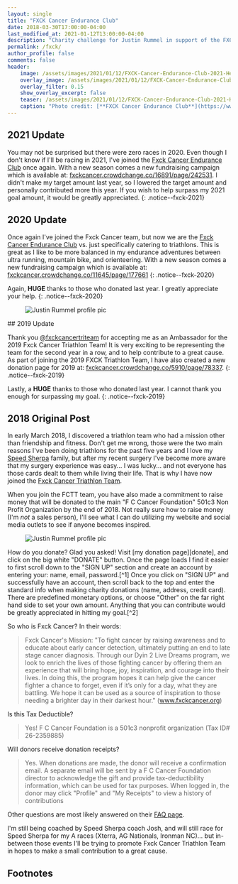 ```yaml
---
layout: single
title: "FXCK Cancer Endurance Club"
date: 2018-03-30T17:00:00-04:00
last_modified_at: 2021-01-12T13:00:00-04:00
description: "Charity challenge for Justin Rummel in support of the FXCK Cancer Endurance Club!"
permalink: /fxck/
author_profile: false
comments: false
header:
    image: /assets/images/2021/01/12/FXCK-Cancer-Endurance-Club-2021-Header.png            # Twitter (use 'overlay_image')
    overlay_image: /assets/images/2021/01/12/FXCK-Cancer-Endurance-Club-2021-Header.png    # Article header at 2048x768
    overlay_filter: 0.15
    show_overlay_excerpt: false
    teaser: /assets/images/2021/01/12/FXCK-Cancer-Endurance-Club-2021-Header-Twitter.png   # Shrink image to 575x216
    caption: "Photo credit: [**FXCK Cancer Endurance Club**](https://www.fuckcancer.org/triteam/)"
---
```

## 2021 Update

You may not be surprised but there were zero races in 2020.  Even though I don't know if I'll be racing in 2021, I've joined the [Fxck Cancer Endurance Club][fcec-ig] once again.  With a new season comes a new fundraising campaign which is available at: [fxckcancer.crowdchange.co/16891/page/242531][donate-2021].  I didn't make my target amount last year, so I lowered the target amount and personally contributed more this year.  If you wish to help surpass my 2021 goal amount, it would be greatly appreciated.
{: .notice--fxck-2021}


## 2020 Update

Once again I've joined the Fxck Cancer team, but now we are the [Fxck Cancer Endurance Club][fcec-ig] vs. just specifically catering to triathlons.  This is great as I like to be more balanced in my endurance adventures between ultra running, mountain bike, and orienteering.  With a new season comes a new fundraising campaign which is available at: [fxckcancer.crowdchange.co/11645/page/177661][donate-2020]
{: .notice--fxck-2020}

Again, **HUGE** thanks to those who donated last year.  I greatly appreciate your help.
{: .notice--fxck-2020}


<figure class="align-left"><img src="{{ '/assets/images/2019/01/01/fxck-2019-256.jpg' | relative_url }}" alt="Justin Rummel profile pic" /></figure>## 2019 Update

Thank you [@fxckcancertriteam][fxck-ig] for accepting me as an Ambassador for the 2019 Fxck Cancer Triathlon Team!  It is very exciting to be representing the team for the second year in a row, and to help contribute to a great cause. As part of joining the 2019 FXCK Triathlon Team, I have also created a new donation page for 2019 at: [fxckcancer.crowdchange.co/5910/page/78337][donate].
{: .notice--fxck-2019}

Lastly, a **HUGE** thanks to those who donated last year.  I cannot thank you enough for surpassing my goal.
{: .notice--fxck-2019}

<div style="page-break-after: always;"></div>

## 2018 Original Post

In early March 2018, I discovered a triathlon team who had a mission other than friendship and fitness.  Don't get me wrong, those were the two main reasons I've been doing triathlons for the past five years and I love my [Speed Sherpa][SS] family, but after my recent surgery I've become more aware that my surgery experience was easy... I was lucky... and not everyone has those cards dealt to them while living their life.  That is why I have now joined the [Fxck Cancer Triathlon Team][fxck-team].

When you join the FCTT team, you have also made a commitment to raise money that will be donated to the main "F C Cancer Foundation" 501c3 Non Profit Organization by the end of 2018.  Not really sure how to raise money (I'm *not* a sales person), I'll see what I can do utilizing my website and social media outlets to see if anyone becomes inspired.

<figure class="align-right"><img src="{{ '/assets/images/2018/03/30/scar-256.jpg' | relative_url }}" alt="Justin Rummel profile pic" /></figure>How do you donate?  Glad you asked! Visit [my donation page][donate], and click on the big white "DONATE" button.  Once the page loads I find it easier to first scroll down to the "SIGN UP" section and create an account by entering your: name, email, password.[^1]  Once you click on "SIGN UP" and successfully have an account, then scroll back to the top and enter the standard info when making charity donations (name, address, credit card).  There are predefined monetary options, or choose "Other" on the far right hand side to set your own amount.  Anything that you can contribute would be greatly appreciated in hitting my goal.[^2]

So who is Fxck Cancer? In their words: 

> Fxck Cancer's Mission: "To fight cancer by raising awareness and to educate about early cancer detection, ultimately putting an end to late stage cancer diagnosis. Through our Dyin 2 Live Dreams program, we look to enrich the lives of those fighting cancer by offering them an experience that will bring hope, joy, inspiration, and courage into their lives. In doing this, the program hopes it can help give the cancer fighter a chance to forget, even if it’s only for a day, what they are battling. We hope it can be used as a source of inspiration to those needing a brighter day in their darkest hour." (www.fxckcancer.org)

Is this Tax Deductible?

> Yes! F C Cancer Foundation is a 501c3 nonprofit organization (Tax ID# 26-2359885)

Will donors receive donation receipts?

> Yes. When donations are made, the donor will receive a confirmation email. A separate email will be sent by a F C Cancer Foundation director to acknowledge the gift and provide tax-deductibility information, which can be used for tax purposes. When logged in, the donor may click "Profile" and "My Receipts" to view a history of contributions

Other questions are most likely answered on their [FAQ page][fxck-faq].

I'm still being coached by Speed Sherpa coach Josh, and will still race for Speed Sherpa for my A races (Xterra, AG Nationals, Ironman NC)... but in-between those events I'll be trying to promote Fxck Cancer Triathlon Team in hopes to make a small contribution to a great cause.

Footnotes
---

[^1]: Individuals reported early in April (of 2018) where the "SIGN UP" section was missing.  When you visit the donation site, it should look like the image below.  If not, try to use [Google Chrome](https://www.google.com/chrome/).  I don't have control over the site, sorry.<br /><br /> ![Example]({{ site.url }}/assets/images/2018/03/30/form.jpg)
[^2]: It appears that Discover Card does not work, try Visa or Mastercard.  I don't have control over the site, sorry.

[SS]: http://www.speedsherpa.com
[donate]: https://fxckcancer.crowdchange.co/5910/page/78337
[fxck-faq]: https://fxckcancer.crowdchange.co/faq
[fxck-team]: https://www.fuckcancer.org/TriTeam/
[fxck-ig]: https://www.instagram.com/fxckcancertriteam/
[donate-2020]: https://fxckcancer.crowdchange.co/11645/page/177661
[fcec-ig]: https://www.instagram.com/fxckcancerenduranceclub/
[donate-2021]: https://fxckcancer.crowdchange.co/16891/page/242531
